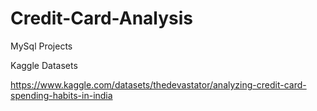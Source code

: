 # Credit-Card-Analysis
MySql Projects

Kaggle Datasets

https://www.kaggle.com/datasets/thedevastator/analyzing-credit-card-spending-habits-in-india
